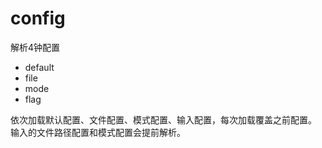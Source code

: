 # config


解析4钟配置
* default
* file
* mode
* flag

依次加载默认配置、文件配置、模式配置、输入配置，每次加载覆盖之前配置。
输入的文件路径配置和模式配置会提前解析。